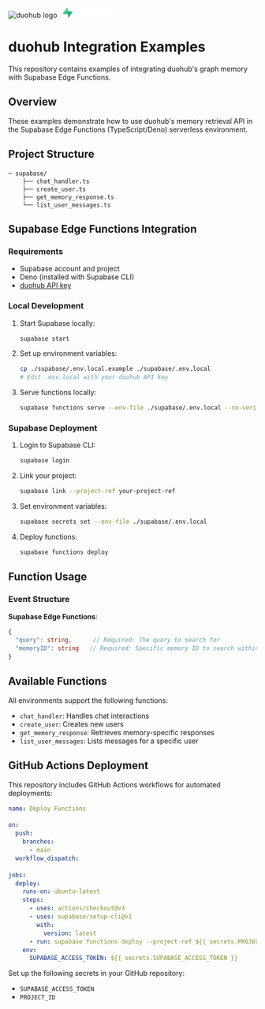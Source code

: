 <img src="https://mintlify.s3-us-west-1.amazonaws.com/duohub/logo/logo-light.svg" alt="duohub logo" height="20"> &nbsp;  <img src="../images/supabase.png" alt="supabase logo" height="20"> 

# duohub Integration Examples

This repository contains examples of integrating duohub's graph memory with Supabase Edge Functions.

## Overview

These examples demonstrate how to use duohub's memory retrieval API in the Supabase Edge Functions (TypeScript/Deno) serverless environment.

## Project Structure

```
─ supabase/
    ├── chat_handler.ts
    ├── create_user.ts
    ├── get_memory_response.ts
    └── list_user_messages.ts
```

## Supabase Edge Functions Integration

### Requirements
- Supabase account and project
- Deno (installed with Supabase CLI)
- [duohub API key](https://app.duohub.ai/account)

### Local Development

1. Start Supabase locally:
   ```bash
   supabase start
   ```

2. Set up environment variables:
   ```bash
   cp ./supabase/.env.local.example ./supabase/.env.local
   # Edit .env.local with your duohub API key
   ```

3. Serve functions locally:
   ```bash
   supabase functions serve --env-file ./supabase/.env.local --no-verify-jwt
   ```

### Supabase Deployment

1. Login to Supabase CLI:
   ```bash
   supabase login
   ```

2. Link your project:
   ```bash
   supabase link --project-ref your-project-ref
   ```

3. Set environment variables:
   ```bash
   supabase secrets set --env-file ./supabase/.env.local
   ```

4. Deploy functions:
   ```bash
   supabase functions deploy
   ```

## Function Usage

### Event Structure

**Supabase Edge Functions**:
```typescript
{
  "query": string,      // Required: The query to search for
  "memoryID": string   // Required: Specific memory ID to search within
}
```

## Available Functions

All environments support the following functions:
- `chat_handler`: Handles chat interactions
- `create_user`: Creates new users
- `get_memory_response`: Retrieves memory-specific responses
- `list_user_messages`: Lists messages for a specific user

## GitHub Actions Deployment

This repository includes GitHub Actions workflows for automated deployments:

```yaml
name: Deploy Functions

on:
  push:
    branches:
      - main
  workflow_dispatch:

jobs:
  deploy:
    runs-on: ubuntu-latest
    steps:
      - uses: actions/checkout@v3
      - uses: supabase/setup-cli@v1
        with:
          version: latest
      - run: supabase functions deploy --project-ref ${{ secrets.PROJECT_ID }}
    env:
      SUPABASE_ACCESS_TOKEN: ${{ secrets.SUPABASE_ACCESS_TOKEN }}
```

Set up the following secrets in your GitHub repository:
- `SUPABASE_ACCESS_TOKEN`
- `PROJECT_ID`
